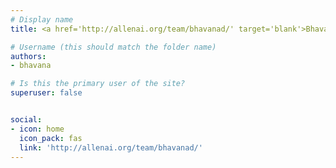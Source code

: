 ```yaml
---
# Display name
title: <a href='http://allenai.org/team/bhavanad/' target='blank'>Bhavana Dalvi</a>

# Username (this should match the folder name)
authors:
- bhavana

# Is this the primary user of the site?
superuser: false


social:
- icon: home
  icon_pack: fas
  link: 'http://allenai.org/team/bhavanad/'
---
```

